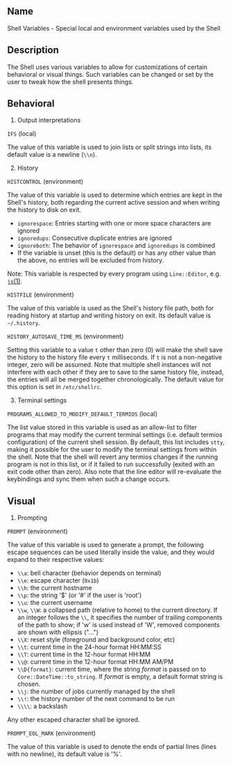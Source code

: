 ## Name

Shell Variables - Special local and environment variables used by the Shell

## Description

The Shell uses various variables to allow for customizations of certain behavioral or visual things.
Such variables can be changed or set by the user to tweak how the shell presents things.

## Behavioral

1. Output interpretations

`IFS` (local)

The value of this variable is used to join lists or split strings into lists, its default value is a newline (`\\n`).

2. History

`HISTCONTROL` (environment)

The value of this variable is used to determine which entries are kept in the Shell's history, both regarding the current active session and when writing the history to disk on exit.

-   `ignorespace`: Entries starting with one or more space characters are ignored
-   `ignoredups`: Consecutive duplicate entries are ignored
-   `ignoreboth`: The behavior of `ignorespace` and `ignoredups` is combined
-   If the variable is unset (this is the default) or has any other value than the above, no entries will be excluded from history.

Note: This variable is respected by every program using `Line::Editor`, e.g. [`js`(1)](help://man/1/js).

`HISTFILE` (environment)

The value of this variable is used as the Shell's history file path, both for reading history at startup and writing history on exit.
Its default value is `~/.history`.

`HISTORY_AUTOSAVE_TIME_MS` (environment)

Setting this variable to a value `t` other than zero (0) will make the shell save the history to the history file every `t` milliseconds.
If `t` is not a non-negative integer, zero will be assumed.
Note that multiple shell instances will not interfere with each other if they are to save to the same history file, instead, the entries will all be merged together chronologically.
The default value for this option is set in `/etc/shellrc`.

3. Terminal settings

`PROGRAMS_ALLOWED_TO_MODIFY_DEFAULT_TERMIOS` (local)

The list value stored in this variable is used as an allow-list to filter programs that may modify the current terminal settings (i.e. default termios configuration) of the current shell session.
By default, this list includes `stty`, making it possible for the user to modify the terminal settings from within the shell.
Note that the shell will revert any termios changes if the running program is not in this list, or if it failed to run successfully (exited with an exit code other than zero).
Also note that the line editor will re-evaluate the keybindings and sync them when such a change occurs.

## Visual

1. Prompting

`PROMPT` (environment)

The value of this variable is used to generate a prompt, the following escape sequences can be used literally inside the value, and they would expand to their respective values:

-   `\\a`: bell character (behavior depends on terminal)
-   `\\e`: escape character (`0x1b`)
-   `\\h`: the current hostname
-   `\\p`: the string '$' (or '#' if the user is 'root')
-   `\\u`: the current username
-   `\\w`, `\\W`: a collapsed path (relative to home) to the current directory. If an integer follows the `\\`, it specifies the number of trailing components of the path to show; if 'w' is used instead of 'W', removed components are shown with ellipsis ("...")
-   `\\X`: reset style (foreground and background color, etc)
-   `\\t`: current time in the 24-hour format HH:MM:SS
-   `\\T`: current time in the 12-hour format HH:MM
-   `\\@`: current time in the 12-hour format HH:MM AM/PM
-   `\\D{format}`: current time, where the string _format_ is passed on to `Core::DateTime::to_string`. If _format_ is empty, a default format string is chosen.
-   `\\j`: the number of jobs currently managed by the shell
-   `\\!`: the history number of the next command to be run
-   `\\\\`: a backslash

Any other escaped character shall be ignored.

`PROMPT_EOL_MARK` (environment)

The value of this variable is used to denote the ends of partial lines (lines with no newline), its default value is '%'.
